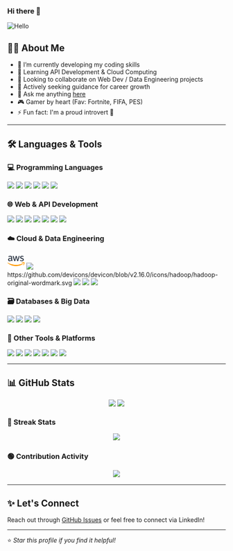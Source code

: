 ### Hi there 👋  
![Hello](https://c.tenor.com/h1dcRYv1HwEAAAAM/hello-hey.gif)

## 👨‍💻 About Me  
- 🔭 I’m currently developing my coding skills  
- 🌱 Learning API Development & Cloud Computing  
- 👯 Looking to collaborate on Web Dev / Data Engineering projects  
- 💼 Actively seeking guidance for career growth  
- 💬 Ask me anything [here](https://github.com/amaansmdM10/amaansmdM10/issues)  
- 🎮 Gamer by heart (Fav: Fortnite, FIFA, PES)  
- ⚡ Fun fact: I'm a proud introvert 🤗

---

## 🛠️ Languages & Tools

### 💻 Programming Languages
<p align="left">
  <img src="https://cdn.jsdelivr.net/gh/devicons/devicon/icons/python/python-original.svg" width="40px" />
  <img src="https://cdn.jsdelivr.net/gh/devicons/devicon/icons/java/java-original.svg" width="40px" />
  <img src="https://cdn.jsdelivr.net/gh/devicons/devicon/icons/javascript/javascript-original.svg" width="40px" />
  <img src="https://cdn.jsdelivr.net/gh/devicons/devicon/icons/go/go-original.svg" width="40px" />
  <img src="https://cdn.jsdelivr.net/gh/devicons/devicon/icons/c/c-original.svg" width="40px" />
  <img src="https://cdn.jsdelivr.net/gh/devicons/devicon/icons/xml/xml-original.svg" width="40px" />
</p>

### 🌐 Web & API Development
<p align="left">
  <img src="https://cdn.jsdelivr.net/gh/devicons/devicon/icons/html5/html5-original.svg" width="40px" />
  <img src="https://cdn.jsdelivr.net/gh/devicons/devicon/icons/css3/css3-original.svg" width="40px" />
  <img src="https://cdn.jsdelivr.net/gh/devicons/devicon/icons/bootstrap/bootstrap-original.svg" width="40px" />
  <img src="https://cdn.jsdelivr.net/gh/devicons/devicon/icons/react/react-original.svg" width="40px" />
  <img src="https://cdn.jsdelivr.net/gh/devicons/devicon/icons/flask/flask-original.svg" width="40px" />
  <img src="https://cdn.jsdelivr.net/gh/devicons/devicon/icons/spring/spring-original.svg" width="40px" />
  <img src="https://img.shields.io/badge/REST%20API-005571?style=for-the-badge&logo=web&logoColor=white" height="25px" />
</p>

### ☁️ Cloud & Data Engineering
<p align="left">
  <img src="https://github.com/devicons/devicon/blob/v2.16.0/icons/amazonwebservices/amazonwebservices-original-wordmark.svg" width="40px" />
  <img src="https://cdn.jsdelivr.net/gh/devicons/devicon/icons/docker/docker-original.svg" width="40px" />
  <img src="" width="40px" />https://github.com/devicons/devicon/blob/v2.16.0/icons/hadoop/hadoop-original-wordmark.svg
  <img src="https://cdn.jsdelivr.net/gh/devicons/devicon/icons/apachespark/apachespark-original.svg" width="40px" />
  <img src="https://www.cleanpng.com/png-databricks-logo-8402604/" width="40px" />
  <img src="https://img.shields.io/badge/Snowflake-29B5E8?style=for-the-badge&logo=snowflake&logoColor=white" height="25px" />
</p>

### 🗃️ Databases & Big Data
<p align="left">
  <img src="https://cdn.jsdelivr.net/gh/devicons/devicon/icons/mysql/mysql-original.svg" width="40px" />
  <img src="https://cdn.jsdelivr.net/gh/devicons/devicon/icons/oracle/oracle-original.svg" width="40px" />
  <img src="https://cdn.jsdelivr.net/gh/devicons/devicon/icons/postgresql/postgresql-original.svg" width="40px" />
  <img src="https://img.shields.io/badge/SQLite-07405E?style=for-the-badge&logo=sqlite&logoColor=white" height="25px" />
</p>

### 🧰 Other Tools & Platforms
<p align="left">
  <img src="https://cdn.jsdelivr.net/gh/devicons/devicon/icons/git/git-original.svg" width="40px" />
  <img src="https://cdn.jsdelivr.net/gh/devicons/devicon/icons/linux/linux-original.svg" width="40px" />
  <img src="https://cdn.jsdelivr.net/gh/devicons/devicon/icons/ubuntu/ubuntu-plain.svg" width="40px" />
  <img src="https://cdn.jsdelivr.net/gh/devicons/devicon/icons/wordpress/wordpress-original.svg" width="40px" />
  <img src="https://cdn.jsdelivr.net/gh/devicons/devicon/icons/arduino/arduino-original.svg" width="40px" />
  <img src="https://img.shields.io/badge/Jira-0052CC?style=for-the-badge&logo=jira&logoColor=white" height="25px" />
  <img src="https://img.shields.io/badge/Tableau-E97627?style=for-the-badge&logo=Tableau&logoColor=white" height="25px" />
</p>

---

## 📊 GitHub Stats

<p align="center">
  <img src="https://github-readme-stats.vercel.app/api?username=amaansmdM10&show_icons=true&theme=tokyonight&count_private=true" height="180px"/>
  <img src="https://github-readme-stats.vercel.app/api/top-langs/?username=amaansmdM10&layout=compact&theme=tokyonight" height="180px"/>
</p>

### 🚀 Streak Stats

<p align="center">
  <img src="https://github-readme-streak-stats.herokuapp.com/?user=amaansmdM10&theme=tokyonight" height="180px"/>
</p>

### 🟢 Contribution Activity

<p align="center">
  <img src="https://github-profile-summary-cards.vercel.app/api/cards/profile-details?username=amaansmdM10&theme=tokyonight"/>
</p>

---

## ✨ Let's Connect  
Reach out through [GitHub Issues](https://github.com/amaansmdM10/amaansmdM10/issues) or feel free to connect via LinkedIn!

---

⭐ *Star this profile if you find it helpful!*  
